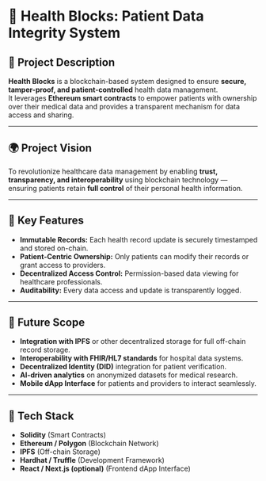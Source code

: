 # 🏥 Health Blocks: Patient Data Integrity System

## 📘 Project Description
**Health Blocks** is a blockchain-based system designed to ensure **secure, tamper-proof, and patient-controlled** health data management.  
It leverages **Ethereum smart contracts** to empower patients with ownership over their medical data and provides a transparent mechanism for data access and sharing.

---

## 🌍 Project Vision
To revolutionize healthcare data management by enabling **trust, transparency, and interoperability** using blockchain technology — ensuring patients retain **full control** of their personal health information.

---

## 🔑 Key Features
- **Immutable Records:** Each health record update is securely timestamped and stored on-chain.
- **Patient-Centric Ownership:** Only patients can modify their records or grant access to providers.
- **Decentralized Access Control:** Permission-based data viewing for healthcare professionals.
- **Auditability:** Every data access and update is transparently logged.

---

## 🔮 Future Scope
- **Integration with IPFS** or other decentralized storage for full off-chain record storage.
- **Interoperability with FHIR/HL7 standards** for hospital data systems.
- **Decentralized Identity (DID)** integration for patient verification.
- **AI-driven analytics** on anonymized datasets for medical research.
- **Mobile dApp Interface** for patients and providers to interact seamlessly.

---

## 🧩 Tech Stack
- **Solidity** (Smart Contracts)
- **Ethereum / Polygon** (Blockchain Network)
- **IPFS** (Off-chain Storage)
- **Hardhat / Truffle** (Development Framework)
- **React / Next.js (optional)** (Frontend dApp Interface)
